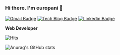 ### Hi there. I'm europani 👋
[![Gmail Badge](https://img.shields.io/badge/Gmail-d14836?style=flat-square&logo=Gmail&logoColor=white&link=mailto:europani1212@gmail.com)](mailto:europani1212@gmail.com)
[![Tech Blog Badge](http://img.shields.io/badge/-Tech%20blog-black?style=flat-square&logo=github&link=https://europani.github.io/)](https://europani.github.io/)
[![Linkedin Badge](https://img.shields.io/badge/-LinkedIn-blue?style=flat-square&logo=Linkedin&logoColor=white&link=https://www.linkedin.com/in/sangil-park-557a56201/)](https://www.linkedin.com/in/sangil-park-557a56201/)

**Web Developer**

![Hits](https://hits.seeyoufarm.com/api/count/incr/badge.svg?url=https%3A%2F%2Fgithub.com%2Feuropani&count_bg=%2379C83D&title_bg=%23555555&icon=&icon_color=%23E7E7E7&title=hits&edge_flat=false)  


![Anurag's GitHub stats](https://github-readme-stats.vercel.app/api?username=europani&count_private=true&show_icons=true) 
